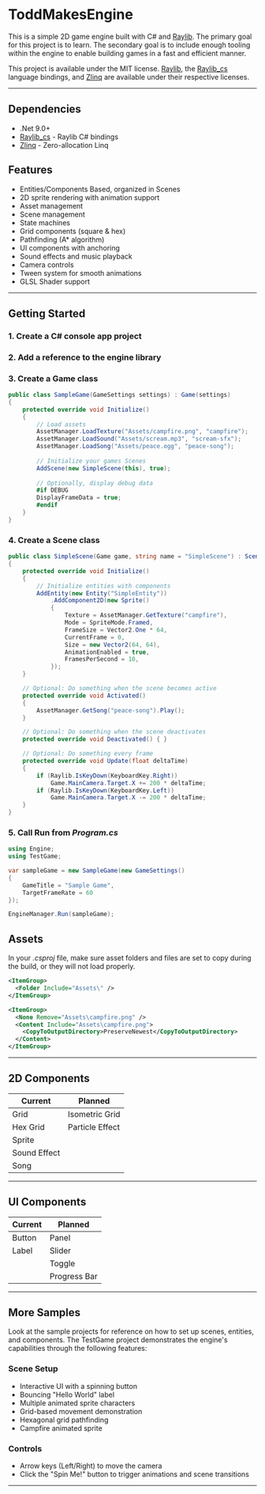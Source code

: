 # ToddMakesEngine 

This is a simple 2D game engine built with C# and [Raylib](https://github.com/raysan5/raylib). The primary goal for this project is to learn. The secondary goal is to include enough tooling within the engine to enable building games in a fast and efficient manner.

This project is available under the MIT license. 
[Raylib](https://github.com/raysan5/raylib), the [Raylib_cs](https://github.com/raylib-cs/raylib-cs) language bindings, and [Zlinq](https://github.com/Cysharp/ZLinq) are available under their respective licenses.

---

## Dependencies

- .Net 9.0+
- [Raylib_cs](https://github.com/raylib-cs/raylib-cs) - Raylib C# bindings
- [Zlinq](https://github.com/Cysharp/ZLinq) - Zero-allocation Linq

## Features

- Entities/Components Based, organized in Scenes
- 2D sprite rendering with animation support
- Asset management
- Scene management
- State machines
- Grid components (square & hex)
- Pathfinding (A* algorithm)
- UI components with anchoring
- Sound effects and music playback
- Camera controls
- Tween system for smooth animations
- GLSL Shader support

---

## Getting Started

### 1. Create a C# console app project 
### 2. Add a reference to the engine library
### 3. Create a Game class
```csharp
public class SampleGame(GameSettings settings) : Game(settings)
{
    protected override void Initialize()
    {
        // Load assets
        AssetManager.LoadTexture("Assets/campfire.png", "campfire");
        AssetManager.LoadSound("Assets/scream.mp3", "scream-sfx");
        AssetManager.LoadSong("Assets/peace.ogg", "peace-song");
        
        // Initialize your games Scenes
        AddScene(new SimpleScene(this), true);
            
        // Optionally, display debug data
        #if DEBUG
        DisplayFrameData = true;
        #endif
    }
}
```
### 4. Create a Scene class
```csharp
public class SimpleScene(Game game, string name = "SimpleScene") : Scene(game, name)
{
    protected override void Initialize()
    {
        // Initialize entities with components
        AddEntity(new Entity("SimpleEntity"))
            .AddComponent2D(new Sprite()
            {
                Texture = AssetManager.GetTexture("campfire"),
                Mode = SpriteMode.Framed,
                FrameSize = Vector2.One * 64,
                CurrentFrame = 0,
                Size = new Vector2(64, 64),
                AnimationEnabled = true,
                FramesPerSecond = 10,
            });
    }

    // Optional: Do something when the scene becomes active
    protected override void Activated() 
    {
        AssetManager.GetSong("peace-song").Play();
    }

    // Optional: Do something when the scene deactivates
    protected override void Deactivated() { }

    // Optional: Do something every frame
    protected override void Update(float deltaTime) 
    {
        if (Raylib.IsKeyDown(KeyboardKey.Right))
            Game.MainCamera.Target.X += 200 * deltaTime;
        if (Raylib.IsKeyDown(KeyboardKey.Left))
            Game.MainCamera.Target.X -= 200 * deltaTime;
    }
}
```
### 5. Call Run from *Program.cs*
```csharp
using Engine; 
using TestGame;

var sampleGame = new SampleGame(new GameSettings()
{
    GameTitle = "Sample Game",
    TargetFrameRate = 60
});

EngineManager.Run(sampleGame);
```

## Assets
In your *.csproj* file, make sure asset folders and files are set to copy during the build, or they will not load properly.
```xml
<ItemGroup>
  <Folder Include="Assets\" />
</ItemGroup>

<ItemGroup>
  <None Remove="Assets\campfire.png" />
  <Content Include="Assets\campfire.png">
    <CopyToOutputDirectory>PreserveNewest</CopyToOutputDirectory>
  </Content>
</ItemGroup>
```

---

## 2D Components

| Current      | Planned         |
|--------------|-----------------|
| Grid         | Isometric Grid  |
| Hex Grid     | Particle Effect |
| Sprite       |                 |
| Sound Effect |                 |
| Song         |                 |

---

## UI Components

| Current      | Planned         |
|--------------|-----------------|
| Button       | Panel           |
| Label        | Slider          |
|              | Toggle          |
|              | Progress Bar    |

---

## More Samples

Look at the sample projects for reference on how to set up scenes, entities, and components.
The TestGame project demonstrates the engine's capabilities through the following features:

### Scene Setup
- Interactive UI with a spinning button
- Bouncing "Hello World" label
- Multiple animated sprite characters
- Grid-based movement demonstration
- Hexagonal grid pathfinding
- Campfire animated sprite

### Controls
- Arrow keys (Left/Right) to move the camera
- Click the "Spin Me!" button to trigger animations and scene transitions

---
